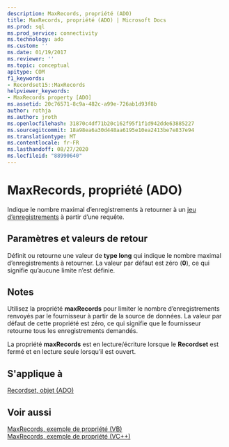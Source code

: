 ```yaml
---
description: MaxRecords, propriété (ADO)
title: MaxRecords, propriété (ADO) | Microsoft Docs
ms.prod: sql
ms.prod_service: connectivity
ms.technology: ado
ms.custom: ''
ms.date: 01/19/2017
ms.reviewer: ''
ms.topic: conceptual
apitype: COM
f1_keywords:
- Recordset15::MaxRecords
helpviewer_keywords:
- MaxRecords property [ADO]
ms.assetid: 20c76571-8c9a-482c-a99e-726ab1d93f8b
author: rothja
ms.author: jroth
ms.openlocfilehash: 31870c4df71b20c162f95f1f1d942dde63885227
ms.sourcegitcommit: 18a98ea6a30d448aa6195e10ea2413be7e837e94
ms.translationtype: MT
ms.contentlocale: fr-FR
ms.lasthandoff: 08/27/2020
ms.locfileid: "88990640"
---
```

# <a name="maxrecords-property-ado"></a>MaxRecords, propriété (ADO)
Indique le nombre maximal d’enregistrements à retourner à un [jeu d’enregistrements](./recordset-object-ado.md) à partir d’une requête.  
  
## <a name="settings-and-return-values"></a>Paramètres et valeurs de retour  
 Définit ou retourne une valeur de **type long** qui indique le nombre maximal d’enregistrements à retourner. La valeur par défaut est zéro (**0**), ce qui signifie qu’aucune limite n’est définie.  
  
## <a name="remarks"></a>Notes  
 Utilisez la propriété **maxRecords** pour limiter le nombre d’enregistrements renvoyés par le fournisseur à partir de la source de données. La valeur par défaut de cette propriété est zéro, ce qui signifie que le fournisseur retourne tous les enregistrements demandés.  
  
 La propriété **maxRecords** est en lecture/écriture lorsque le **Recordset** est fermé et en lecture seule lorsqu’il est ouvert.  
  
## <a name="applies-to"></a>S'applique à  
 [Recordset, objet (ADO)](./recordset-object-ado.md)  
  
## <a name="see-also"></a>Voir aussi  
 [MaxRecords, exemple de propriété (VB)](./maxrecords-property-example-vb.md)   
 [MaxRecords, exemple de propriété (VC++)](./maxrecords-property-example-vc.md)